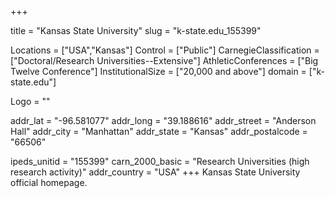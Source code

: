 
+++

title = "Kansas State University"
slug = "k-state.edu_155399"

Locations = ["USA","Kansas"]
Control = ["Public"]
CarnegieClassification = ["Doctoral/Research Universities--Extensive"]
AthleticConferences = ["Big Twelve Conference"]
InstitutionalSize = ["20,000 and above"]
domain = ["k-state.edu"]

Logo = ""

addr_lat = "-96.581077"
addr_long = "39.188616"
addr_street = "Anderson Hall"
addr_city = "Manhattan"
addr_state = "Kansas"
addr_postalcode = "66506"

ipeds_unitid = "155399"
carn_2000_basic = "Research Universities (high research activity)"
addr_country = "USA"
+++
    Kansas State University official homepage.
